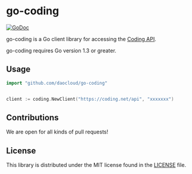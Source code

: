 # go-coding #

[![GoDoc](https://godoc.org/github.com/daocloud/go-coding?status.svg)](https://godoc.org/github.com/daocloud/go-coding)  

go-coding is a Go client library for accessing the [Coding API](https://open.coding.net/).

go-coding requires Go version 1.3 or greater.

## Usage ##

```go
import "github.com/daocloud/go-coding"


client := coding.NewClient("https://coding.net/api", "xxxxxxx")
```

## Contributions ##

We are open for all kinds of pull requests!

## License ##

This library is distributed under the MIT license found in the [LICENSE](./LICENSE) file.
